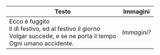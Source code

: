 
| Testo                                                                                                                                                                                                                                               | Immagini    |
| --------------------------------------------------------------------------------------------------------------------------- | ----------- |
| Ecco è fuggito<br>Il dì festivo, ed al festivo il giorno<br>Volgar succede, e se ne porta il tempo<br>Ogni umano accidente. | *Immagini?* |                                                                                                                                                                                                                                                                                                                                                                            |             |
 